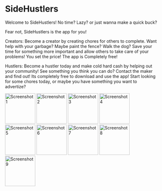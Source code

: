 # SideHustlers

Welcome to SideHustlers! 
No time? Lazy? or just wanna make a quick buck?

Fear not, SideHustlers is the app for you!

Creators: Become a creator by creating chores for others to complete. Want help with your garbage? Maybe paint the fence? Walk the dog? 
Save your time for something more important and allow others to take care of your problems! You set the price! The app is Completely free!

Hustlers: Become a hustler today and make cold hard cash by helping out your community! See something you think you can do? Contact the maker and find out!
Its completely free to download and use the app! Start looking for some chores today, or maybe you have something you want to advertize? 

<img src="https://github.com/RobertRovenko/SideHustlers/assets/32544623/a4569b3c-ca64-46a3-9e90-b009d8d80580" width="100" alt="Screenshot 1">
<img src="https://github.com/RobertRovenko/SideHustlers/assets/32544623/52803e3b-6a78-4d5b-88d1-c36ef51c3be3" width="100" alt="Screenshot 2">
<img src="https://github.com/RobertRovenko/SideHustlers/assets/32544623/c8597d2c-f489-4995-ad3b-b019bf565781" width="100" alt="Screenshot 3">
<img src="https://github.com/RobertRovenko/SideHustlers/assets/32544623/e8151a90-3c77-44be-ba0c-a02e9be9d455" width="100" alt="Screenshot 4">
<img src="https://github.com/RobertRovenko/SideHustlers/assets/32544623/22ef2504-f3d9-491c-b37b-cc379c435530" width="100" alt="Screenshot 5">
<img src="https://github.com/RobertRovenko/SideHustlers/assets/32544623/dd12e946-8131-473c-bf7f-91354f21197a" width="100" alt="Screenshot 6">
<img src="https://github.com/RobertRovenko/SideHustlers/assets/32544623/0033ddc1-5966-4a87-8f9b-272dbf49bf30" width="100" alt="Screenshot 7">
<img src="https://github.com/RobertRovenko/SideHustlers/assets/32544623/4c15e14e-e9b0-4c9b-9942-e1a02cf2f022" width="100" alt="Screenshot 8">
<img src="https://github.com/RobertRovenko/SideHustlers/assets/32544623/84afa28b-8548-46d6-98da-2d0e53dd1142" width="100" alt="Screenshot 9">

